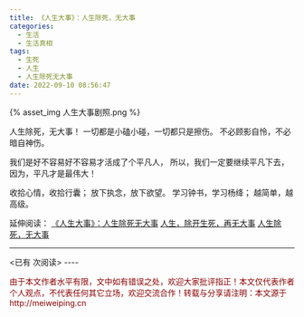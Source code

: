 ```yaml
---
title: 《人生大事》：人生除死，无大事
categories:
  - 生活
  - 生活真相
tags:
  - 生死
  - 人生
  - 人生除死无大事
date: 2022-09-10 08:56:47
---
```


{% asset_img 人生大事剧照.png %} 

人生除死，无大事！
一切都是小磕小碰，一切都只是擦伤。
不必顾影自怜，不必暗自神伤。

我们是好不容易好不容易才活成了个平凡人，
所以，我们一定要继续平凡下去，
因为，平凡才是最伟大！

收拾心情，收拾行囊；
放下执念，放下欲望。
学习钟书，学习杨绛；
越简单，越高级。


延伸阅读：
[《人生大事》：人生除死无大事](https://baike.baidu.com/tashuo/browse/content?id=b1fc49ab0e524e763a2842d0)
[人生，除开生死，再无大事](https://baijiahao.baidu.com/s?id=1714762081292330979&wfr=spider&for=pc)
[人生除死，无大事](https://baijiahao.baidu.com/s?id=1736865163734453964&wfr=spider&for=pc)


----
<span id="busuanzi_container_page_pv">
<已有 <span id="busuanzi_value_page_pv"></span> 次阅读>
</span>
----

<p style="color:darkred"> 由于本文作者水平有限，文中如有错误之处，欢迎大家批评指正！本文仅代表作者个人观点，不代表任何其它立场，欢迎交流合作！转载与分享请注明：本文源于 http://meiweiping.cn </p>
